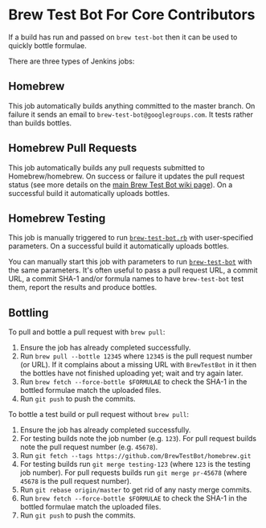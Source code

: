 # Brew Test Bot For Core Contributors
If a build has run and passed on `brew test-bot` then it can be used to quickly bottle formulae.

There are three types of Jenkins jobs:

## Homebrew
This job automatically builds anything committed to the master branch. On failure it sends an email to `brew-test-bot@googlegroups.com`. It tests rather than builds bottles.

## Homebrew Pull Requests
This job automatically builds any pull requests submitted to Homebrew/homebrew. On success or failure it updates the pull request status (see more details on the [main Brew Test Bot wiki page](Brew-Test-Bot.md)). On a successful build it automatically uploads bottles.

## Homebrew Testing
This job is manually triggered to run [`brew-test-bot.rb`](https://github.com/Homebrew/homebrew/blob/master/Library/Contributions/cmd/brew-test-bot.rb) with user-specified parameters. On a successful build it automatically uploads bottles.

You can manually start this job with parameters to run [`brew-test-bot`](https://github.com/Homebrew/homebrew/blob/master/Library/Contributions/cmd/brew-test-bot.rb) with the same parameters. It's often useful to pass a pull request URL, a commit URL, a commit SHA-1 and/or formula names to have `brew-test-bot` test them, report the results and produce bottles.

## Bottling
To pull and bottle a pull request with `brew pull`:

1. Ensure the job has already completed successfully.
2. Run `brew pull --bottle 12345` where `12345` is the pull request number (or URL). If it complains about a missing URL with `BrewTestBot` in it then the bottles have not finished uploading yet; wait and try again later.
3. Run `brew fetch --force-bottle $FORMULAE` to check the SHA-1 in the bottled formulae match the uploaded files.
4. Run `git push` to push the commits.

To bottle a test build or pull request without `brew pull`:

1. Ensure the job has already completed successfully.
2. For testing builds note the job number (e.g. `123`). For pull request builds note the pull request number (e.g. `45678`).
3. Run `git fetch --tags https://github.com/BrewTestBot/homebrew.git`
4. For testing builds run `git merge testing-123` (where `123` is the testing job number). For pull requests builds run `git merge pr-45678` (where `45678` is the pull request number).
5. Run `git rebase origin/master` to get rid of any nasty merge commits.
6. Run `brew fetch --force-bottle $FORMULAE` to check the SHA-1 in the bottled formulae match the uploaded files.
7. Run `git push` to push the commits.
